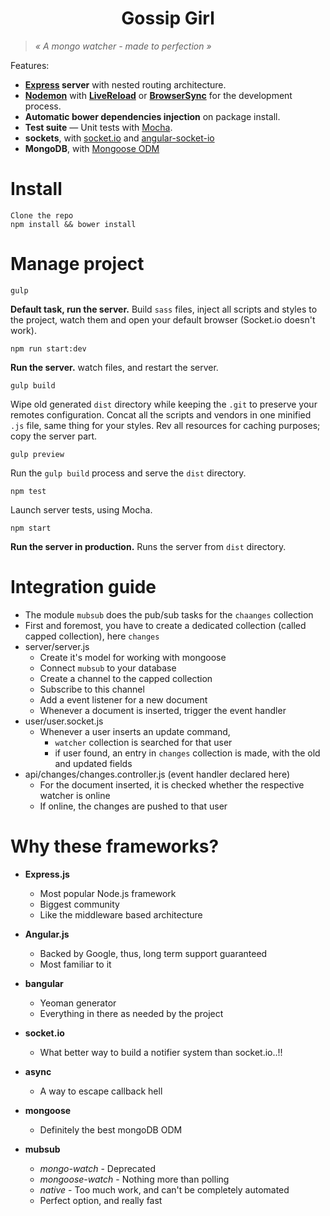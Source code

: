 <h1 align="center">Gossip Girl</h1>

> *« A mongo watcher - made to perfection »*

Features:

* **[Express](https://github.com/strongloop/express) server** with nested routing architecture.
* **[Nodemon](https://github.com/remy/nodemon)** with **[LiveReload](https://github.com/vohof/gulp-livereload)** or **[BrowserSync](https://github.com/BrowserSync/browser-sync)** for the development process.
* **Automatic bower dependencies injection** on package install.
* **Test suite** — Unit tests with [Mocha](http://mochajs.org).
* **sockets**, with [socket.io](https://github.com/Automattic/socket.io) and [angular-socket-io](https://github.com/btford/angular-socket-io)
* **MongoDB**, with [Mongoose ODM](https://github.com/learnboost/mongoose)

# Install

    Clone the repo
    npm install && bower install


# Manage project

    gulp

**Default task, run the server.** Build `sass` files, inject all scripts and styles to the project, watch them and open your default browser (Socket.io doesn't work).

    npm run start:dev

**Run the server.** watch files, and restart the server.

    gulp build

Wipe old generated `dist` directory while keeping the `.git` to preserve your remotes configuration. Concat all the scripts and vendors in one minified `.js` file, same thing for your styles. Rev all resources for caching purposes; copy the server part.

    gulp preview

Run the `gulp build` process and serve the `dist` directory.

    npm test

Launch server tests, using Mocha.

    npm start

**Run the server in production.** Runs the server from `dist` directory. 


# Integration guide

  - The module `mubsub` does the pub/sub tasks for the `chaanges` collection
  - First and foremost, you have to create a dedicated collection (called capped collection), here `changes`
  - server/server.js
    - Create it's model for working with mongoose
    - Connect `mubsub` to your database
    - Create a channel to the capped collection
    - Subscribe to this channel
    - Add a event listener for a new document
    - Whenever a document is inserted, trigger the event handler
  - user/user.socket.js
    - Whenever a user inserts an update command,
      - `watcher` collection is searched for that user
      - if user found, an entry in `changes` collection is made, with the old and updated fields
  - api/changes/changes.controller.js (event handler declared here)
    - For the document inserted, it is checked whether the respective watcher is online
    - If online, the changes are pushed to that user

# Why these frameworks?

  - **Express.js**
    - Most popular Node.js framework
    - Biggest community
    - Like the middleware based architecture

  - **Angular.js**
    - Backed by Google, thus, long term support guaranteed
    - Most familiar to it

  - **bangular**
    - Yeoman generator
    - Everything in there as needed by the project

  - **socket.io**
    - What better way to build a notifier system than socket.io..!!

  - **async**
    - A way to escape callback hell

  - **mongoose**
    - Definitely the best mongoDB ODM

  - **mubsub**
    - *mongo-watch* - Deprecated
    - *mongoose-watch* - Nothing more than polling
    - *native* - Too much work, and can't be completely automated
    - Perfect option, and really fast
